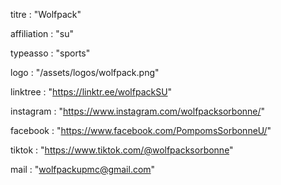 titre : "Wolfpack"

affiliation : "su"

typeasso : "sports"

logo : "/assets/logos/wolfpack.png"

linktree : "https://linktr.ee/wolfpackSU"

instagram : "https://www.instagram.com/wolfpacksorbonne/"

facebook : "https://www.facebook.com/PompomsSorbonneU/"

tiktok : "https://www.tiktok.com/@wolfpacksorbonne"

mail : "wolfpackupmc@gmail.com"